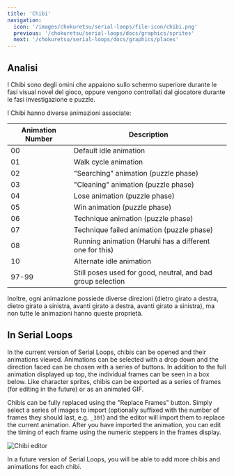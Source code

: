 ```yaml
---
title: 'Chibi'
navigation:
  icon: '/images/chokuretsu/serial-loops/file-icon/chibi.png'
  previous: '/chokuretsu/serial-loops/docs/graphics/sprites'
  next: '/chokuretsu/serial-loops/docs/graphics/places'
---
```


## Analisi
I Chibi sono degli omini che appaiono sullo schermo superiore durante le fasi visual novel del gioco, oppure vengono controllati dal giocatore
durante le fasi investigazione e puzzle.

I Chibi hanno diverse animazioni associate:

| Animation Number | Description |
|------------------|-------------|
| 00 | Default idle animation |
| 01 | Walk cycle animation |
| 02 | "Searching" animation (puzzle phase) |
| 03 | "Cleaning" animation (puzzle phase) |
| 04 | Lose animation (puzzle phase) |
| 05 | Win animation (puzzle phase) |
| 06 | Technique animation (puzzle phase) |
| 07 | Technique failed animation (puzzle phase) |
| 08 | Running animation (Haruhi has a different one for this) |
| 10 | Alternate idle animation |
| 97-99 | Still poses used for good, neutral, and bad group selection |

Inoltre, ogni animazione possiede diverse direzioni (dietro girato a destra, dietro girato a sinistra, avanti girato a destra, avanti girato a sinistra), ma non tutte
le animazioni hanno queste proprietà.

## In Serial Loops
In the current version of Serial Loops, chibis can be opened and their animations viewed. Animations can be selected with a drop down and the direction 
faced can be chosen with a series of buttons. In addition to the full animation displayed up top, the individual frames can be seen in a box below.
Like character sprites, chibis can be exported as a series of frames (for editing in the future) or as an animated GIF.

Chibis can be fully replaced using the "Replace Frames" button. Simply select a series of images to import (optionally suffixed with the number of frames they should last, e.g. `_30f`)
and the editor will import them to replace the current animation. After you have imported the animation, you can edit the timing of each frame using the numeric steppers in the frames
display.

![Chibi editor](/images/chokuretsu/serial-loops/chibi-editing.png)

In a future version of Serial Loops, you will be able to add more chibis and animations for each chibi.